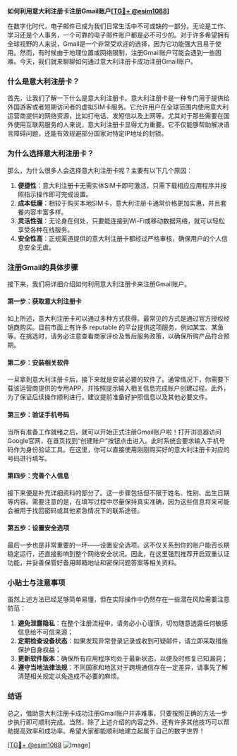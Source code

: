 **如何利用意大利注册卡注册Gmail账户[[TG💪+ @esim1088](https://t.me/s/esim1088)]**

在数字化时代，电子邮件已成为我们日常生活中不可或缺的一部分。无论是工作、学习还是个人事务，一个可靠的电子邮件账户都是必不可少的。对于许多希望拥有全球视野的人来说，Gmail是一个非常受欢迎的选择，因为它功能强大且易于使用。然而，有时候由于地理位置或网络限制，注册Gmail账户可能会遇到一些困难。今天，我们就来聊聊如何通过意大利注册卡成功注册Gmail账户。

### 什么是意大利注册卡？

首先，让我们了解一下什么是意大利注册卡。意大利注册卡是一种专门用于提供给外国游客或者短期访问者的虚拟SIM卡服务。它允许用户在全球范围内使用意大利运营商提供的网络资源，比如打电话、发短信以及上网等。尤其对于那些需要在国外使用互联网服务的人来说，意大利注册卡显得尤为重要。它不仅能够帮助解决语言障碍问题，还能有效规避部分国家对特定IP地址的封锁。

### 为什么选择意大利注册卡？

那么，为什么很多人会选择意大利注册卡呢？主要有以下几个原因：

1. **便捷性**：意大利注册卡无需实体SIM卡即可激活，只需下载相应应用程序并按照指示操作即可完成设置。
2. **成本低廉**：相较于购买本地SIM卡，意大利注册卡通常价格更加实惠，并且套餐内容丰富多样。
3. **灵活性强**：无论身在何处，只要能连接到Wi-Fi或移动数据网络，就可以轻松享受各种在线服务。
4. **安全性高**：正规渠道提供的意大利注册卡都经过严格审核，确保用户的个人信息安全无虞。

### 注册Gmail的具体步骤

接下来，我们将详细介绍如何利用意大利注册卡来注册Gmail账户。

#### 第一步：获取意大利注册卡

如上所述，意大利注册卡可以通过多种方式获得。最常见的方式是通过官方授权经销商购买。目前市面上有许多 reputable 的平台提供这项服务，例如某宝、某鱼等。在挑选时，请务必注意查看商家评价及售后服务政策，以确保所购产品符合预期。

#### 第二步：安装相关软件

一旦拿到意大利注册卡后，接下来就是安装必要的软件了。通常情况下，你需要下载该运营商提供的专用APP，并按照提示输入相关信息完成账户创建过程。此外，为了保证后续操作顺利进行，建议提前准备好护照信息以及其他必要文件。

#### 第三步：验证手机号码

当所有准备工作就绪之后，就可以开始正式注册Gmail账户啦！打开浏览器访问Google官网，在首页找到“创建账户”按钮点击进入。此时系统会要求输入手机号码作为身份验证工具。在这里，你可以直接使用刚刚购买好的意大利注册卡对应的号码进行填写。

#### 第四步：完善个人信息

接下来便是补充详细资料的部分了。这一步骤包括但不限于姓名、性别、出生日期等内容。需要注意的是，在填写过程中尽量保持真实准确，因为这些信息将来可能会被用于找回密码或其他紧急情况下的联系途径。

#### 第五步：设置安全选项

最后一步也是非常重要的一环——设置安全选项。这不仅关系到你的账户能否长期稳定运行，还直接影响到整个网络安全状况。因此，在这里强烈推荐开启双重认证功能，并妥善保管好备用邮箱地址和密保问题答案等相关资料。

### 小贴士与注意事项

虽然上述方法已经足够简单易懂，但在实际操作中仍然存在一些潜在风险需要注意防范：

1. **避免泄露隐私**：在整个注册流程中，请务必小心谨慎，切勿随意透露任何敏感信息给不可信来源；
2. **定期检查设备状态**：如果发现异常登录记录或收到可疑邮件，请立即采取措施保护自身权益；
3. **更新软件版本**：确保所有应用程序均处于最新状态，以便及时修复已知漏洞；
4. **遵守当地法律法规**：不同国家和地区对于跨境通信存在一定差异，请事先了解清楚相关规定以免造成不必要的麻烦。

### 结语

总之，借助意大利注册卡成功注册Gmail账户并非难事，只要按照正确的方法一步步执行即可顺利完成。当然，除了上述介绍的内容之外，还有许多其他技巧可以帮助提高效率和成功率。希望大家都能顺利地建立起属于自己的数字世界！

[[TG💪+ @esim1088](https://t.me/s/esim1088) ![Image](https://i.postimg.cc/4NQfJmqS/Snipaste-2025-05-13-00-14-12.png)]